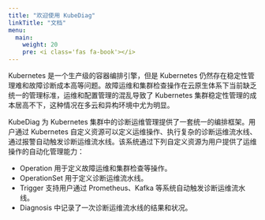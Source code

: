 ```yaml
---
title: "欢迎使用 KubeDiag"
linkTitle: "文档"
menu:
  main:
    weight: 20
    pre: <i class='fas fa-book'></i>
---
```


Kubernetes 是一个生产级的容器编排引擎，但是 Kubernetes 仍然存在稳定性管理难和故障诊断成本高等问题。故障运维和集群检查操作在云原生体系下当前缺乏统一的管理标准，运维和配置管理的混乱导致了 Kubernetes 集群稳定性管理的成本居高不下，这种情况在多云和异构环境中尤为明显。

KubeDiag 为 Kubernetes 集群中的诊断运维管理提供了一套统一的编排框架。用户通过 Kubernetes 自定义资源可以定义运维操作、执行复杂的诊断运维流水线、通过报警自动触发诊断运维流水线。该系统通过下列自定义资源为用户提供了运维操作的自动化管理能力：

* Operation 用于定义故障运维和集群检查等操作。
* OperationSet 用于定义诊断运维流水线。
* Trigger 支持用户通过 Prometheus、Kafka 等系统自动触发诊断运维流水线。
* Diagnosis 中记录了一次诊断运维流水线的结果和状况。
